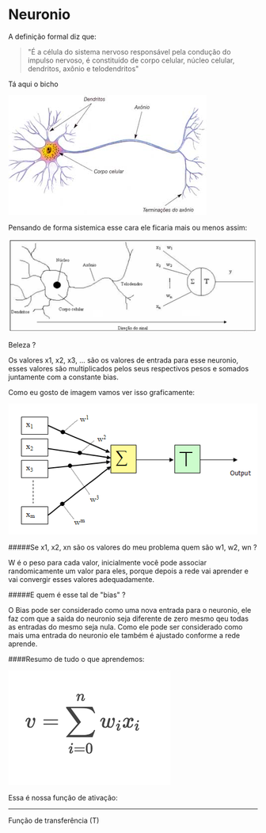 # Neuronio
A definição formal diz que: 
>"É a célula do sistema nervoso responsável pela condução do impulso nervoso, é constituído de corpo celular, núcleo celular, dendritos, axônio e telodendritos"

Tá aqui o bicho

![Neuronio biologico](assets/images/neuronio.jpg)

Pensando de forma sistemica esse cara ele ficaria mais ou menos assim:

<!-- [Neuronio artificial](assets/images/tikz9.png) -->
![Neuronio artificial](assets/images/neuros-bio-vs-artificial.png)


Beleza ?

 Os valores x1, x2, x3, ... são os valores de entrada para esse neuronio, 
 esses valores são multiplicados pelos seus respectivos pesos e somados juntamente com a constante bias.

 Como eu gosto de imagem vamos ver isso graficamente:

 ![Neuronio artificial](assets/images/neuron2.png)


#####Se x1, x2, xn são os valores do meu problema quem são w1, w2, wn ?

W é o peso para cada valor, inicialmente você pode associar randomicamente um valor para eles, porque depois a rede vai aprender e vai convergir esses valores adequadamente.

#####E quem é esse tal de "bias" ?

O Bias pode ser considerado como uma nova entrada para o neuronio, ele faz com que a saida do neuronio seja diferente de zero mesmo qeu todas as entradas do mesmo seja nula. Como ele pode ser considerado como mais uma entrada do neuronio ele também é ajustado conforme a rede aprende.


####Resumo de tudo o que aprendemos:

![Função de ativação](assets/images/basicsum.png)

Essa é nossa função de ativação:




------

Função de transferência (T)




